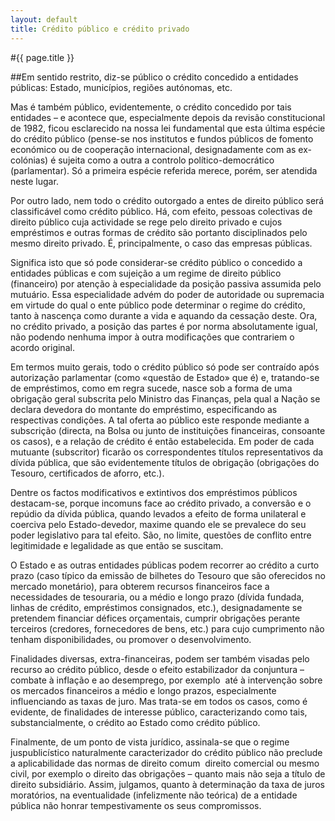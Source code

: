 ```yaml
---
layout: default
title: Crédito público e crédito privado
---
```


#{{ page.title }}

##Em sentido restrito, diz-se público o crédito concedido a entidades públicas: Estado, municípios, regiões autónomas, etc.

Mas é também público, evidentemente, o crédito concedido por tais entidades – e acontece que, especialmente depois da revisão constitucional de 1982, ficou esclarecido na nossa lei fundamental que esta última espécie do crédito público (pense-se nos institutos e fundos públicos de fomento económico ou de cooperação internacional, designadamente com as ex-colónias) é sujeita como a outra a controlo político-democrático (parlamentar). Só a primeira espécie referida merece, porém, ser atendida neste lugar.

Por outro lado, nem todo o crédito outorgado a entes de direito público será classificável como crédito público. Há, com efeito, pessoas colectivas de direito público cuja actividade se rege pelo direito privado e cujos empréstimos e outras formas de crédito são portanto disciplinados pelo mesmo direito privado. É, principalmente, o caso das empresas públicas.

Significa isto que só pode considerar-se crédito público o concedido a entidades públicas e com sujeição a um regime de direito público (financeiro) por atenção à especialidade da posição passiva assumida pelo mutuário. Essa especialidade advém do poder de autoridade ou supremacia em virtude do qual o ente público pode determinar o regime do crédito, tanto à nascença como durante a vida e aquando da cessação deste. Ora, no crédito privado, a posição das partes é por norma absolutamente igual, não podendo nenhuma impor à outra modificações que contrariem o acordo original.

Em termos muito gerais, todo o crédito público só pode ser contraído após autorização parlamentar (como «questão de Estado» que é) e, tratando-se de empréstimos, como em regra sucede, nasce sob a forma de uma obrigação geral subscrita pelo Ministro das Finanças, pela qual a Nação se declara devedora do montante do empréstimo, especificando as respectivas condições. A tal oferta ao público este responde mediante a subscrição (directa, na Bolsa ou junto de instituições financeiras, consoante os casos), e a relação de crédito é então estabelecida. Em poder de cada mutuante (subscritor) ficarão os correspondentes títulos representativos da dívida pública, que são evidentemente títulos de obrigação (obrigações do Tesouro, certificados de aforro, etc.).

Dentre os factos modificativos e extintivos dos empréstimos públicos destacam-se, porque incomuns face ao crédito privado, a conversão e o repúdio da dívida pública, quando levados a efeito de forma unilateral e coerciva pelo Estado-devedor, maxime quando ele se prevalece do seu poder legislativo para tal efeito. São, no limite, questões de conflito entre legitimidade e legalidade as que então se suscitam.

O Estado e as outras entidades públicas podem recorrer ao crédito a curto prazo (caso típico da emissão de bilhetes do Tesouro que são oferecidos no mercado monetário), para obterem recursos financeiros face a necessidades de tesouraria, ou a médio e longo prazo (dívida fundada, linhas de crédito, empréstimos consignados, etc.), designadamente se pretendem financiar défices orçamentais, cumprir obrigações perante terceiros (credores, fornecedores de bens, etc.) para cujo cumprimento não tenham disponibilidades, ou promover o desenvolvimento.

Finalidades diversas, extra-financeiras, podem ser também visadas pelo recurso ao crédito público, desde o efeito estabilizador da conjuntura – combate à inflação e ao desemprego, por exemplo ­ até à intervenção sobre os mercados financeiros a médio e longo prazos, especialmente influenciando as taxas de juro. Mas trata-se em todos os casos, como é evidente, de finalidades de interesse público, caracterizando como tais, substancialmente, o crédito ao Estado como crédito público.

Finalmente, de um ponto de vista jurídico, assinala-se que o regime juspublicístico naturalmente caracterizador do crédito público não preclude a aplicabilidade das normas de direito comum ­ direito comercial ou mesmo civil, por exemplo o direito das obrigações – quanto mais não seja a título de direito subsidiário. Assim, julgamos, quanto à determinação da taxa de juros moratórios, na eventualidade (infelizmente não teórica) de a entidade pública não honrar tempestivamente os seus compromissos.